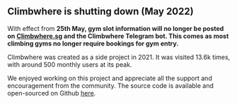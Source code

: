## Climbwhere is shutting down (May 2022)

With effect from **25th May, gym slot information will no longer be posted on [Climbwhere.sg](http://Climbwhere.sg) and the Climbwhere Telegram bot. This comes as most climbing gyms no longer require bookings for gym entry.**

Climbwhere was created as a side project in 2021. It was visited 13.6k times, with around 500 monthly users at its peak.

We enjoyed working on this project and appreciate all the support and encouragement from the community. The source code is available and open-sourced on Github [here](https://github.com/climbwhere/web).
